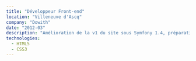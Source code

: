 ```yaml
---
title: "Développeur Front-end"
location: "Villeneuve d'Ascq"
company: "Dowith"
date: "2012-03"
description: "Amélioration de la v1 du site sous Symfony 1.4, préparation de la v2 sous Symfony 2. Développement du site vitrine de l’entreprise. Développement non achevé de l’application mobile."
technologies: 
  - HTML5
  - CSS3
---
```

